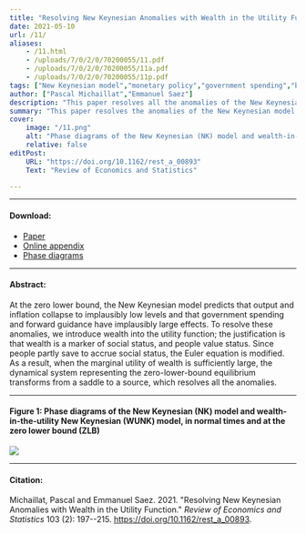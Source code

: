 ```yaml
---
title: "Resolving New Keynesian Anomalies with Wealth in the Utility Function" 
date: 2021-05-10
url: /11/
aliases:
    - /11.html
    - /uploads/7/0/2/0/70200055/11.pdf
    - /uploads/7/0/2/0/70200055/11a.pdf
    - /uploads/7/0/2/0/70200055/11p.pdf    
tags: ["New Keynesian model","monetary policy","government spending","business cycles","wealth in the utility","social psychology","differential equations","optimal control"]
author: ["Pascal Michaillat","Emmanuel Saez"]
description: "This paper resolves all the anomalies of the New Keynesian model at the zero lower bound by introducing wealth into the utility function." 
summary: "This paper resolves the anomalies of the New Keynesian model at the zero lower bound---explosive recession, forward guidance puzzle, multiplier puzzle---by introducing wealth into the utility function."
cover:
    image: "/11.png"
    alt: "Phase diagrams of the New Keynesian (NK) model and wealth-in-the-utility New Keynesian (WUNK) model, in normal times and at the zero lower bound (ZLB)"
    relative: false
editPost:
    URL: "https://doi.org/10.1162/rest_a_00893"
    Text: "Review of Economics and Statistics"

---
```


---

#### Download:

- [Paper](/11.pdf)
- [Online appendix](/11a.pdf)
- [Phase diagrams](https://github.com/pmichaillat/wunk)

---

#### Abstract:

At the zero lower bound, the New Keynesian model predicts that output and inflation collapse to implausibly low levels and that government spending and forward guidance have implausibly large effects. To resolve these anomalies, we introduce wealth into the utility function; the justification is that wealth is a marker of social status, and people value status. Since people partly save to accrue social status, the Euler equation is modified. As a result, when the marginal utility of wealth is sufficiently large, the dynamical system representing the zero-lower-bound equilibrium transforms from a saddle to a source, which resolves all the anomalies.

---

#### Figure 1:  Phase diagrams of the New Keynesian (NK) model and wealth-in-the-utility New Keynesian (WUNK) model, in normal times and at the zero lower bound (ZLB)

![](/11.png)

---

#### Citation:

Michaillat, Pascal and Emmanuel Saez. 2021. "Resolving New Keynesian Anomalies with Wealth in the Utility Function." *Review of Economics and Statistics* 103 (2): 197--215. https://doi.org/10.1162/rest_a_00893.

